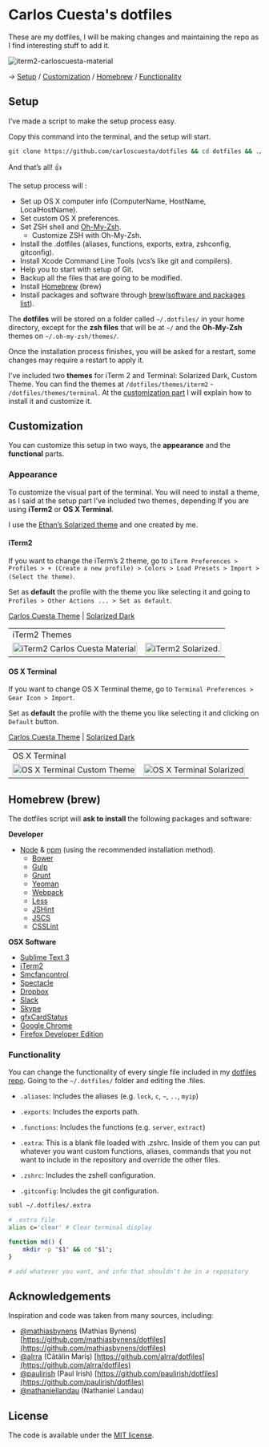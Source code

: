 # Carlos Cuesta's dotfiles

These are my dotfiles, I will be making changes and maintaining the repo as I find interesting stuff to add it.

![iterm2-carloscuesta-material](https://cloud.githubusercontent.com/assets/7629661/9222351/7bc4f2b8-40f1-11e5-98bf-f3e66010ee4a.png)

_→_ [Setup](https://github.com/carloscuesta/dotfiles/#setup) / [Customization](https://github.com/carloscuesta/dotfiles/#customization) / [Homebrew](https://github.com/carloscuesta/dotfiles/#homebrew-brew) / [Functionality](https://github.com/carloscuesta/dotfiles/#functionality)

## Setup 

I’ve made a script to make the setup process easy. 

Copy this command into the terminal, and the setup will start.

```bash
git clone https://github.com/carloscuesta/dotfiles && cd dotfiles && ./setup.sh
```

And that’s all! :thumbsup:

The setup process will : 

* Set up OS X computer info (ComputerName, HostName, LocalHostName).
* Set custom OS X preferences.
* Set ZSH shell and [Oh-My-Zsh](https://github.com/robbyrussell/oh-my-zsh).
	* Customize ZSH with Oh-My-Zsh.
* Install the .dotfiles (aliases, functions, exports, extra, zshconfig, gitconfig).
* Install Xcode Command Line Tools (vcs’s like git and compilers).
* Help you to start with setup of Git.
* Backup all the files that are going to be modified.
* Install [Homebrew](http://brew.sh) (brew)
* Install packages and software through [brew](https://github.com/carloscuesta/dotfiles/#homebrew-brew)([software and packages list](https://github.com/carloscuesta/dotfiles/#homebrew-brew)).

The **dotfiles** will be stored on a folder called `~/.dotfiles/` in your home directory, except for the **zsh files** that will be at `~/` and the **Oh-My-Zsh** themes on `~/.oh-my-zsh/themes/`.

Once the installation process finishes, you will be asked for a restart, some changes may require a restart to apply it. 

I've included two **themes** for iTerm 2 and Terminal: Solarized Dark, Custom Theme. You can find the themes at `/dotfiles/themes/iterm2` - `/dotfiles/themes/terminal`. At the [customization part](https://github.com/carloscuesta/dotfiles/#customization) I will explain how to install it and customize it.

## Customization 

You can customize this setup in two ways, the **appearance** and the **functional** parts.

### Appearance

To customize the visual part of the terminal. You will need to install a theme, as I said at the setup part I’ve included two themes, depending If you are using **iTerm2** or **OS X Terminal**.

I use the [Ethan’s Solarized theme](http://ethanschoonover.com/solarized) and one created by me. 

#### iTerm2 

If you want to change the iTerm’s 2 theme, go to `iTerm Preferences > Profiles > + (Create a new profile) > Colors > Load Presets > Import > (Select the theme)`. 

Set as **default** the profile with the theme you like selecting it and going to `Profiles > Other Actions ... > Set as default`.

[Carlos Cuesta Theme](https://github.com/carloscuesta/dotfiles/blob/master/themes/iterm2/carloscuesta.itermcolors) | [Solarized Dark](https://github.com/carloscuesta/dotfiles/tree/master/themes/iterm2/solarized-dark.itermcolors)

<table>
    <tbody>
        <tr><td colspan="2">iTerm2 Themes</tr></td>
        <tr>
            <td>
                <img src="https://cloud.githubusercontent.com/assets/7629661/9222351/7bc4f2b8-40f1-11e5-98bf-f3e66010ee4a.png" alt="iTerm2 Carlos Cuesta Material" width="100%">
            </td>
            <td>
                <img src="https://cloud.githubusercontent.com/assets/7629661/9220888/17f10610-40e6-11e5-9864-96ff1996821b.png" alt="iTerm2 Solarized." width="100%">
            </td>
        </tr>
    </tbody>
</table>

#### OS X Terminal 

If you want to change OS X Terminal theme, go to `Terminal Preferences > Gear Icon > Import`. 

Set as **default** the profile with the theme you like selecting it and clicking on `Default` button.

[Carlos Cuesta Theme](https://github.com/carloscuesta/dotfiles/blob/master/themes/terminal/carloscuesta.terminal) | [Solarized Dark](https://github.com/carloscuesta/dotfiles/tree/master/themes/terminal/solarized-dark.terminal)

<table>
    <tbody>
        <tr><td colspan="2">OS X Terminal</tr></td>
        <tr>
            <td>
                <img src="https://cloud.githubusercontent.com/assets/7629661/9222480/580a2860-40f2-11e5-950b-46ea351c1c37.png" alt="OS X Terminal Custom Theme" width="100%">
            </td>
            <td>
                <img src="https://cloud.githubusercontent.com/assets/7629661/9221000/fd2f9656-40e6-11e5-8a90-a8a669d747b7.png" alt="OS X Terminal Solarized" width="100%">
            </td>
        </tr>
    </tbody>
</table>

## Homebrew (brew)

The dotfiles script will **ask to install** the following packages and software: 

**Developer**

* [Node](https://nodejs.org) & [npm](https://www.npmjs.com) (using the recommended installation method).
    * [Bower](http://bower.io)
    * [Gulp](http://gulpjs.com)
    * [Grunt](http://gruntjs.com)
    * [Yeoman](http://yeoman.io)
    * [Webpack](http://webpack.github.io)
    * [Less](http://lesscss.org)
    * [JSHint](http://jshint.com)
    * [JSCS](http://jscs.info)
    * [CSSLint](https://github.com/CSSLint/csslint)

**OSX Software**

* [Sublime Text 3](http://www.sublimetext.com/3)
* [iTerm2](https://iterm2.com) 
* [Smcfancontrol](http://www.eidac.de) 
* [Spectacle](http://spectacleapp.com) 
* [Dropbox](https://www.dropbox.com) 
* [Slack](https://slack.com) 
* [Skype](http://www.skype.com/) 
* [gfxCardStatus](https://gfx.io)
* [Google Chrome](https://www.google.com/chrome/)
* [Firefox Developer Edition](https://www.mozilla.org/es-ES/firefox/developer/)

### Functionality 

You can change the functionality of every single file included in my [dotfiles repo](https://github.com/carloscuesta/dotfiles/). Going to the `~/.dotfiles/` folder and editing the .files.

* `.aliases`: Includes the aliases (e.g. `lock`, `c`, `~`, `..`, `myip`)
* `.exports`: Includes the exports path.
* `.functions`: Includes the functions (e.g. `server`, `extract`)
* `.extra`: This is a blank file loaded with .zshrc. Inside of them you can put whatever you want custom functions, aliases, commands that you not want to include in the repository and override the other files.

* `.zshrc`: Includes the zshell configuration.
* `.gitconfig`: Includes the git configuration.

```bash
subl ~/.dotfiles/.extra
```
```bash
# .extra file
alias c='clear' # Clear terminal display

function md() {
	mkdir -p "$1" && cd "$1"; 
}

# add whatever you want, and info that shouldn't be in a repository
```

## Acknowledgements

Inspiration and code was taken from many sources, including:

* [@mathiasbynens](https://github.com/mathiasbynens) (Mathias Bynens)
  [https://github.com/mathiasbynens/dotfiles](https://github.com/mathiasbynens/dotfiles)
* [@alrra](https://github.com/alrra) (Cãtãlin Mariş)
  [https://github.com/alrra/dotfiles](https://github.com/alrra/dotfiles)
* [@paulirish](https://github.com/paulirish) (Paul Irish)
  [https://github.com/paulirish/dotfiles](https://github.com/paulirish/dotfiles)
* [@nathaniellandau](http://natelandau.com) (Nathaniel Landau)

## License

The code is available under the [MIT license](https://github.com/carloscuesta/dotfiles/blob/master/license.txt).
